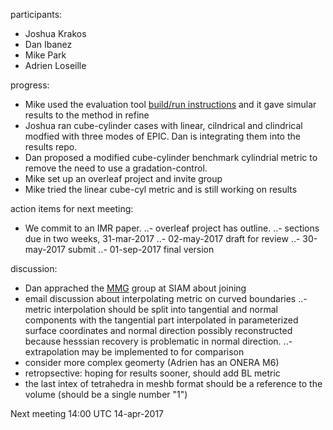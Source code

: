 participants:
 - Joshua Krakos
 - Dan Ibanez
 - Mike Park
 - Adrien Loseille

progress:
- Mike used the evaluation tool [build/run instructions](https://github.com/UGAWG/adapt-results/blob/master/STATS.md) and it gave simular results to the method in refine
- Joshua ran cube-cylinder cases with linear, cilndrical and clindrical modfied with three modes of EPIC. Dan is integrating them into the results repo.
- Dan proposed a modified cube-cylinder benchmark cylindrial metric to remove
   the need to use a gradation-control.
- Mike set up an overleaf project and invite group
- Mike tried the linear cube-cyl metric and is still working on results

action items for next meeting:
- We commit to an IMR paper.
..- overleaf project has outline.
..- sections due in two weeks, 31-mar-2017
..- 02-may-2017 draft for review
..- 30-may-2017 submit
..- 01-sep-2017 final version

discussion:
- Dan apprached the [MMG](http://www.mmgtools.org) group at SIAM about joining
- email discussion about interpolating metric on curved boundaries
..- metric interpolation should be split into tangential and normal components with the tangential part interpolated in parameterized surface coordinates and normal direction possibly reconstructed because hesssian recovery is problematic in normal direction.
..- extrapolation may be implemented to for comparison
- consider more complex geomerty (Adrien has an ONERA M6)
- retropsective: hoping for results sooner, should add BL metric
- the last intex of tetrahedra in meshb format should be a reference to the volume (should be a single number "1")

Next meeting 14:00 UTC 14-apr-2017
